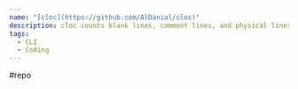 ```yaml
---
name: "[cloc](https://github.com/AlDanial/cloc)"
description: cloc counts blank lines, comment lines, and physical lines of source code in many programming languages.
tags:
  - CLI
  - Coding
---
```

#repo